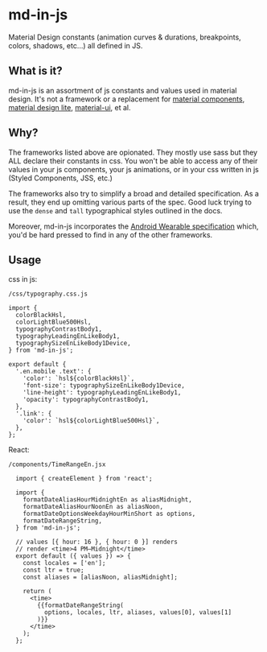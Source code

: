 # md-in-js

Material Design constants (animation curves & durations, breakpoints, colors, shadows, etc…) all defined in JS.

## What is it?

md-in-js is an assortment of js constants and values used in material design. It's not a framework or a replacement for [material components](https://material.io/components/), [material design lite](https://getmdl.io/), [material-ui](http://www.material-ui.com/), et al.

## Why?

The frameworks listed above are opionated. They mostly use sass but they ALL declare their constants in css. You won't be able to access any of their values in your js components, your js animations, or in your css written in js (Styled Components, JSS, etc.)

The frameworks also try to simplify a broad and detailed specification. As a result, they end up omitting various parts of the spec. Good luck trying to use the `dense` and `tall` typographical styles outlined in the docs.

Moreover, md-in-js incorporates the [Android Wearable specification](https://www.google.com/design/spec-wear/android-wear/introduction.html) which, you'd be hard pressed to find in any of the other frameworks.

## Usage

css in js:

`/css/typography.css.js`

    import {
      colorBlackHsl,
      colorLightBlue500Hsl,
      typographyContrastBody1,
      typographyLeadingEnLikeBody1,
      typographySizeEnLikeBody1Device,
    } from 'md-in-js';

    export default {
      '.en.mobile .text': {
        'color': `hsl${colorBlackHsl}`,
        'font-size': typographySizeEnLikeBody1Device,
        'line-height': typographyLeadingEnLikeBody1,
        'opacity': typographyContrastBody1,
      },
      '.link': {
        'color': `hsl${colorLightBlue500Hsl}`,
      },
    };

React:

`/components/TimeRangeEn.jsx`

      import { createElement } from 'react';

      import {
        formatDateAliasHourMidnightEn as aliasMidnight,
        formatDateAliasHourNoonEn as aliasNoon,
        formatDateOptionsWeekdayHourMinShort as options,
        formatDateRangeString,
      } from 'md-in-js';

      // values [{ hour: 16 }, { hour: 0 }] renders
      // render <time>4 PM–Midnight</time>
      export default ({ values }) => {
        const locales = ['en'];
        const ltr = true;
        const aliases = [aliasNoon, aliasMidnight];

        return (
          <time>
            {{formatDateRangeString(
              options, locales, ltr, aliases, values[0], values[1]
            )}}
          </time>
        );
      };
